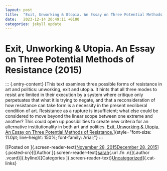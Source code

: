 ```yaml
---
layout: post
title:  "Exit, Unworking & Utopia. An Essay on Three Potential Methods of Resistance (2015)"
date:   2023-12-14 20:49:11 +0100
categories: jekyll update
---
```

# Exit, Unworking & Utopia. An Essay on Three Potential Methods of Resistance (2015)

::: {.entry-content}
[This text examines three possible forms of resistance in art and
politics: unworking, exit and utopia. It hints that all three modes to
resist are limited in their execution by a system where critique only
perpetuates that what it is trying to negate, and that a reconsideration
of how resistance can take form is a necessity in the present neoliberal
condition of art. Resistance as a rupture is insufficient; what else
could be considered to move beyond the linear scope between one extreme
and another? This could open up possibilities to create new criteria for
an alternative institutionality in both art and politics. [Exit,
Unworking & Utopia. An Essay on Three Potential Methods of
Resistance.](http://www.threeowlsonachestofdrawers.net/wp-content/uploads/2015/12/Exit-Unworking-Utopia1.pdf)]{style="font-size: 11.0pt; line-height: 150%; font-family: Arial;"}
:::

[[Posted on ]{.screen-reader-text}[November 28, 2015December 28,
2015](http://www.threeowlsonachestofdrawers.net/?p=287)]{.posted-on}[[[Author
]{.screen-reader-text}[sarah](http://www.threeowlsonachestofdrawers.net/?author=1){.url
.fn .n}]{.author .vcard}]{.byline}[[Categories
]{.screen-reader-text}[Uncategorized](http://www.threeowlsonachestofdrawers.net/?cat=1)]{.cat-links}

